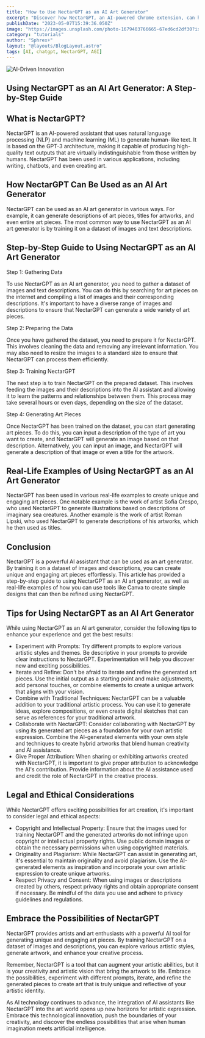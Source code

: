 ```yaml
---
title: "How to Use NectarGPT as an AI Art Generator"
excerpt: "Discover how NectarGPT, an AI-powered Chrome extension, can help you create stunning works of art with ease."
publishDate: "2023-05-07T15:39:36.050Z"
image: "https://images.unsplash.com/photo-1679403766665-67ed6cd2df30?ixlib=rb-4.0.3&ixid=MnwxMjA3fDB8MHxwaG90by1wYWdlfHx8fGVufDB8fHx8&auto=format&fit=crop&w=870&q=80"
category: "tutorials"
author: "Sphrex+"
layout: "@layouts/BlogLayout.astro"
tags: [AI, chatgpt, NectarGPT, AGI]
---
```


<img src="https://images.unsplash.com/photo-1686428449887-9e8c859861ae?ixlib=rb-4.0.3&ixid=M3wxMjA3fDB8MHxwaG90by1wYWdlfHx8fGVufDB8fHx8fA%3D%3D&auto=format&fit=crop&w=893&q=80" alt="AI-Driven Innovation" />

<article>
  <h1>Using NectarGPT as an AI Art Generator: A Step-by-Step Guide</h1>

  <section>
    <h2>What is NectarGPT?</h2>
    <p>NectarGPT is an AI-powered assistant that uses natural language processing (NLP) and machine learning (ML) to generate human-like text. It is based on the GPT-3 architecture, making it capable of producing high-quality text outputs that are virtually indistinguishable from those written by humans. NectarGPT has been used in various applications, including writing, chatbots, and even creating art.</p>
  </section>

  <section>
    <h2>How NectarGPT Can Be Used as an AI Art Generator</h2>
    <p>NectarGPT can be used as an AI art generator in various ways. For example, it can generate descriptions of art pieces, titles for artworks, and even entire art pieces. The most common way to use NectarGPT as an AI art generator is by training it on a dataset of images and text descriptions.</p>
  </section>

  <section>
    <h2>Step-by-Step Guide to Using NectarGPT as an AI Art Generator</h2>
    <p>Step 1: Gathering Data</p>
    <p>To use NectarGPT as an AI art generator, you need to gather a dataset of images and text descriptions. You can do this by searching for art pieces on the internet and compiling a list of images and their corresponding descriptions. It's important to have a diverse range of images and descriptions to ensure that NectarGPT can generate a wide variety of art pieces.</p>
    <p>Step 2: Preparing the Data</p>
    <p>Once you have gathered the dataset, you need to prepare it for NectarGPT. This involves cleaning the data and removing any irrelevant information. You may also need to resize the images to a standard size to ensure that NectarGPT can process them efficiently.</p>
    <p>Step 3: Training NectarGPT</p>
    <p>The next step is to train NectarGPT on the prepared dataset. This involves feeding the images and their descriptions into the AI assistant and allowing it to learn the patterns and relationships between them. This process may take several hours or even days, depending on the size of the dataset.</p>
    <p>Step 4: Generating Art Pieces</p>
    <p>Once NectarGPT has been trained on the dataset, you can start generating art pieces. To do this, you can input a description of the type of art you want to create, and NectarGPT will generate an image based on that description. Alternatively, you can input an image, and NectarGPT will generate a description of that image or even a title for the artwork.</p>
  </section>

  <section>
    <h2>Real-Life Examples of Using NectarGPT as an AI Art Generator</h2>
    <p>NectarGPT has been used in various real-life examples to create unique and engaging art pieces. One notable example is the work of artist Sofia Crespo, who used NectarGPT to generate illustrations based on descriptions of imaginary sea creatures. Another example is the work of artist Roman Lipski, who used NectarGPT to generate descriptions of his artworks, which he then used as titles.</p>
  </section>

  <section>
    <h2>Conclusion</h2>
    <p>NectarGPT is a powerful AI assistant that can be used as an art generator. By training it on a dataset of images and descriptions, you can create unique and engaging art pieces effortlessly. This article has provided a step-by-step guide to using NectarGPT as an AI art generator, as well as real-life examples of how you can use tools like Canva to create simple designs that can then be refined using NectarGPT.</p>
  </section>

  <section>
    <h2>Tips for Using NectarGPT as an AI Art Generator</h2>
    <p>While using NectarGPT as an AI art generator, consider the following tips to enhance your experience and get the best results:</p>
    <ul>
      <li>Experiment with Prompts: Try different prompts to explore various artistic styles and themes. Be descriptive in your prompts to provide clear instructions to NectarGPT. Experimentation will help you discover new and exciting possibilities.</li>
      <li>Iterate and Refine: Don't be afraid to iterate and refine the generated art pieces. Use the initial output as a starting point and make adjustments, add personal touches, or combine elements to create a unique artwork that aligns with your vision.</li>
      <li>Combine with Traditional Techniques: NectarGPT can be a valuable addition to your traditional artistic process. You can use it to generate ideas, explore compositions, or even create digital sketches that can serve as references for your traditional artwork.</li>
      <li>Collaborate with NectarGPT: Consider collaborating with NectarGPT by using its generated art pieces as a foundation for your own artistic expression. Combine the AI-generated elements with your own style and techniques to create hybrid artworks that blend human creativity and AI assistance.</li>
      <li>Give Proper Attribution: When sharing or exhibiting artworks created with NectarGPT, it is important to give proper attribution to acknowledge the AI's contribution. Provide information about the AI assistance used and credit the role of NectarGPT in the creative process.</li>
    </ul>
  </section>

  <section>
    <h2>Legal and Ethical Considerations</h2>
    <p>While NectarGPT offers exciting possibilities for art creation, it's important to consider legal and ethical aspects:</p>
    <ul>
      <li>Copyright and Intellectual Property: Ensure that the images used for training NectarGPT and the generated artworks do not infringe upon copyright or intellectual property rights. Use public domain images or obtain the necessary permissions when using copyrighted materials.</li>
      <li>Originality and Plagiarism: While NectarGPT can assist in generating art, it's essential to maintain originality and avoid plagiarism. Use the AI-generated elements as inspiration and incorporate your own artistic expression to create unique artworks.</li>
      <li>Respect Privacy and Consent: When using images or descriptions created by others, respect privacy rights and obtain appropriate consent if necessary. Be mindful of the data you use and adhere to privacy guidelines and regulations.</li>
    </ul>
  </section>

  <section>
    <h2>Embrace the Possibilities of NectarGPT</h2>
    <p>NectarGPT provides artists and art enthusiasts with a powerful AI tool for generating unique and engaging art pieces. By training NectarGPT on a dataset of images and descriptions, you can explore various artistic styles, generate artwork, and enhance your creative process.</p>
    <p>Remember, NectarGPT is a tool that can augment your artistic abilities, but it is your creativity and artistic vision that bring the artwork to life. Embrace the possibilities, experiment with different prompts, iterate, and refine the generated pieces to create art that is truly unique and reflective of your artistic identity.</p>
    <p>As AI technology continues to advance, the integration of AI assistants like NectarGPT into the art world opens up new horizons for artistic expression. Embrace this technological innovation, push the boundaries of your creativity, and discover the endless possibilities that arise when human imagination meets artificial intelligence.</p>
  </section>
</article>

